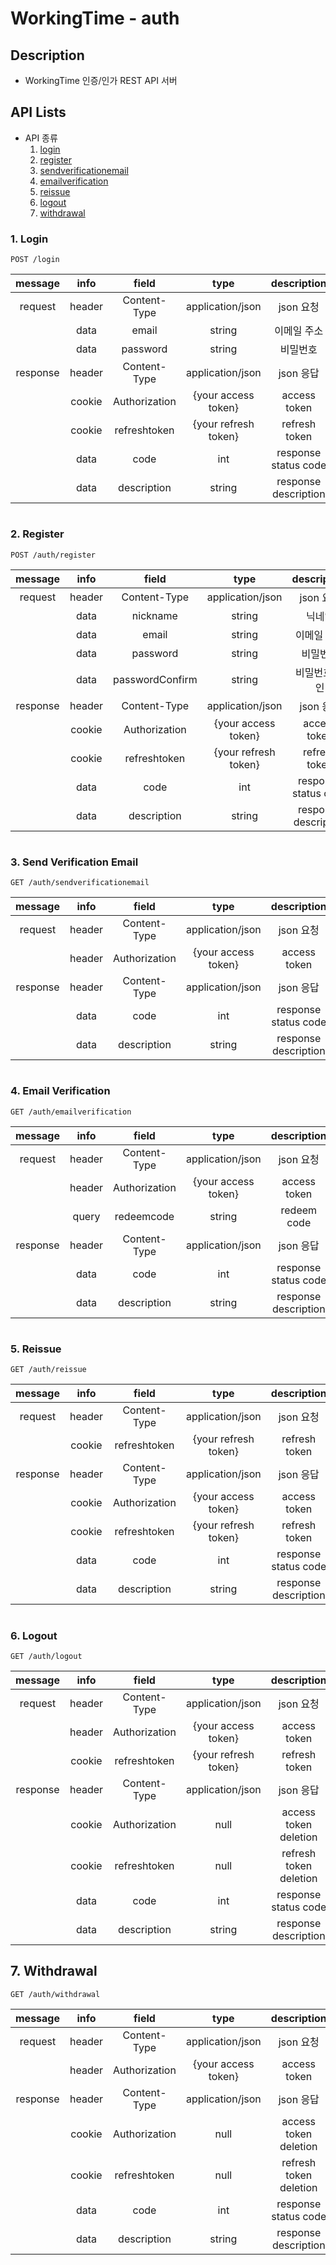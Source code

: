 # WorkingTime - auth

## Description

- WorkingTime 인증/인가 REST API 서버


## API Lists

- API 종류
  1. [login](#1-login)
  2. [register](#2-register)
  3. [sendverificationemail](#3-send-verification-email)
  4. [emailverification](#4-email-verification)
  5. [reissue](#5-reissue)
  6. [logout](#6-logout)
  7. [withdrawal](#7-withdrawal)


### 1. Login

    POST /login
    
| message  |  info  |     field     |          type           |     description      |
|:--------:|:------:|:-------------:|:-----------------------:|:--------------------:|
| request  | header | Content-Type  |    application/json     |       json 요청        |
|          |  data  |     email     |         string          |        이메일 주소        |
|          |  data  |   password    |         string          |         비밀번호         |
| response | header | Content-Type  |    application/json     |       json 응답        |
|          | cookie | Authorization |   {your access token}   |     access token     |
|          | cookie | refreshtoken  |  {your refresh token}   |    refresh token     |
|          |  data  |     code      |           int           | response status code |
|          |  data  |  description  |         string          | response description |


#


### 2. Register

    POST /auth/register

| message  |  info  |      field      |          type           |     description      |
|:--------:|:------:|:---------------:|:-----------------------:|:--------------------:|
| request  | header |  Content-Type   |    application/json     |       json 요청        |
|          |  data  |    nickname     |         string          |         닉네임          |
|          |  data  |      email      |         string          |        이메일 주소        |
|          |  data  |    password     |         string          |         비밀번호         |
|          |  data  | passwordConfirm |         string          |       비밀번호 확인        |
| response | header |  Content-Type   |    application/json     |       json 응답        |
|          | cookie |  Authorization  |   {your access token}   |     access token     |
|          | cookie |  refreshtoken   |  {your refresh token}   |    refresh token     |
|          |  data  |      code       |           int           | response status code |
|          |  data  |   description   |         string          | response description |


#

### 3. Send Verification Email

    GET /auth/sendverificationemail

| message  |  info  |     field      |          type           |     description      |
|:--------:|:------:|:--------------:|:-----------------------:|:--------------------:|
| request  | header |  Content-Type  |    application/json     |       json 요청        |
|          | header | Authorization  |   {your access token}   |     access token     |
| response | header |  Content-Type  |    application/json     |       json 응답        |
|          |  data  |      code      |           int           | response status code |
|          |  data  |  description   |         string          | response description |


#

### 4. Email Verification

    GET /auth/emailverification

| message  |  info  |     field     |        type         |     description      |
|:--------:|:------:|:-------------:|:-------------------:|:--------------------:|
| request  | header | Content-Type  |  application/json   |       json 요청        |
|          | header | Authorization | {your access token} |     access token     |
|          | query  |  redeemcode   |       string        |     redeem code      |
| response | header | Content-Type  |  application/json   |       json 응답        |
|          |  data  |     code      |         int         | response status code |
|          |  data  |  description  |       string        | response description |


#

### 5. Reissue

    GET /auth/reissue

| message  |  info  |     field      |          type           |     description      |
|:--------:|:------:|:--------------:|:-----------------------:|:--------------------:|
| request  | header |  Content-Type  |    application/json     |       json 요청        |
|          | cookie |  refreshtoken  |  {your refresh token}   |    refresh token     |
| response | header |  Content-Type  |    application/json     |       json 응답        |
|          | cookie | Authorization  |   {your access token}   |     access token     |
|          | cookie |  refreshtoken  |  {your refresh token}   |    refresh token     |
|          |  data  |      code      |           int           | response status code |
|          |  data  |  description   |         string          | response description |

#

### 6. Logout

    GET /auth/logout

| message  |  info  |     field      |          type           |          description          |
|:--------:|:------:|:--------------:|:-----------------------:|:-----------------------------:|
| request  | header |  Content-Type  |    application/json     |            json 요청            |
|          | header | Authorization  |   {your access token}   |         access token          |
|          | cookie |  refreshtoken  |  {your refresh token}   |         refresh token         |
| response | header |  Content-Type  |    application/json     |            json 응답            |
|          | cookie | Authorization  |          null           |     access token deletion     |
|          | cookie |  refreshtoken  |          null           |    refresh token deletion     |
|          |  data  |      code      |           int           |     response status code      |
|          |  data  |  description   |         string          |     response description      |

## 7. Withdrawal

    GET /auth/withdrawal

| message  |  info  |     field      |          type           |          description          |
|:--------:|:------:|:--------------:|:-----------------------:|:-----------------------------:|
| request  | header |  Content-Type  |    application/json     |            json 요청            |
|          | header | Authorization  |   {your access token}   |         access token          |
| response | header |  Content-Type  |    application/json     |            json 응답            |
|          | cookie | Authorization  |          null           |     access token deletion     |
|          | cookie |  refreshtoken  |          null           |    refresh token deletion     |
|          |  data  |      code      |           int           |     response status code      |
|          |  data  |  description   |         string          |     response description      |

#